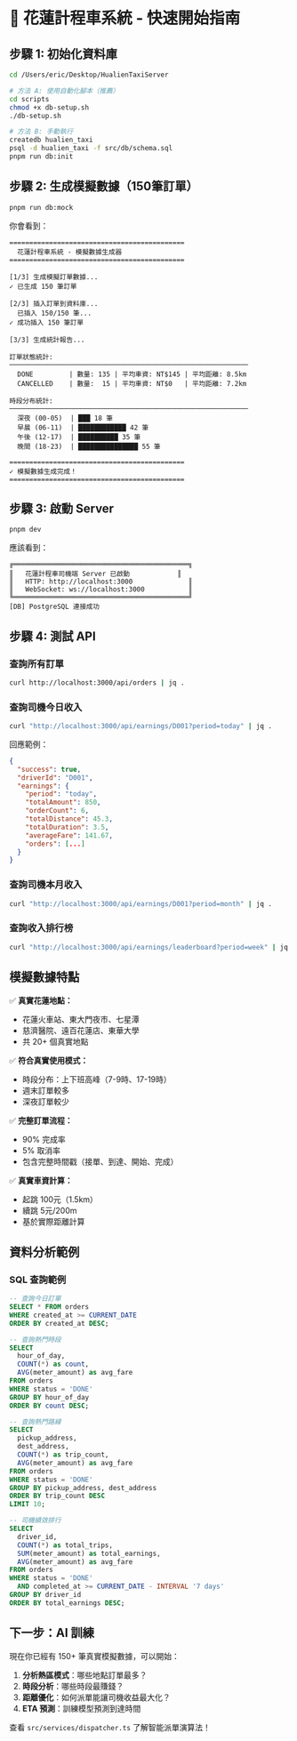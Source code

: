 # 🚀 花蓮計程車系統 - 快速開始指南

## 步驟 1: 初始化資料庫

```bash
cd /Users/eric/Desktop/HualienTaxiServer

# 方法 A: 使用自動化腳本（推薦）
cd scripts
chmod +x db-setup.sh
./db-setup.sh

# 方法 B: 手動執行
createdb hualien_taxi
psql -d hualien_taxi -f src/db/schema.sql
pnpm run db:init
```

## 步驟 2: 生成模擬數據（150筆訂單）

```bash
pnpm run db:mock
```

你會看到：
```
============================================
  花蓮計程車系統 - 模擬數據生成器
============================================

[1/3] 生成模擬訂單數據...
✓ 已生成 150 筆訂單

[2/3] 插入訂單到資料庫...
  已插入 150/150 筆...
✓ 成功插入 150 筆訂單

[3/3] 生成統計報告...

訂單狀態統計:
────────────────────────────────────────────────────────────
  DONE         | 數量: 135 | 平均車資: NT$145 | 平均距離: 8.5km
  CANCELLED    | 數量:  15 | 平均車資: NT$0   | 平均距離: 7.2km

時段分布統計:
────────────────────────────────────────────────────────────
  深夜 (00-05)  | ███ 18 筆
  早晨 (06-11)  | ████████████ 42 筆
  午後 (12-17)  | ██████████ 35 筆
  晚間 (18-23)  | ███████████████ 55 筆

============================================
✓ 模擬數據生成完成！
============================================
```

## 步驟 3: 啟動 Server

```bash
pnpm dev
```

應該看到：
```
╔════════════════════════════════════════════╗
║   花蓮計程車司機端 Server 已啟動            ║
║   HTTP: http://localhost:3000              ║
║   WebSocket: ws://localhost:3000           ║
╚════════════════════════════════════════════╝
[DB] PostgreSQL 連接成功
```

## 步驟 4: 測試 API

### 查詢所有訂單
```bash
curl http://localhost:3000/api/orders | jq .
```

### 查詢司機今日收入
```bash
curl "http://localhost:3000/api/earnings/D001?period=today" | jq .
```

回應範例：
```json
{
  "success": true,
  "driverId": "D001",
  "earnings": {
    "period": "today",
    "totalAmount": 850,
    "orderCount": 6,
    "totalDistance": 45.3,
    "totalDuration": 3.5,
    "averageFare": 141.67,
    "orders": [...]
  }
}
```

### 查詢司機本月收入
```bash
curl "http://localhost:3000/api/earnings/D001?period=month" | jq .
```

### 查詢收入排行榜
```bash
curl "http://localhost:3000/api/earnings/leaderboard?period=week" | jq .
```

## 模擬數據特點

✅ **真實花蓮地點：**
- 花蓮火車站、東大門夜市、七星潭
- 慈濟醫院、遠百花蓮店、東華大學
- 共 20+ 個真實地點

✅ **符合真實使用模式：**
- 時段分布：上下班高峰（7-9時、17-19時）
- 週末訂單較多
- 深夜訂單較少

✅ **完整訂單流程：**
- 90% 完成率
- 5% 取消率
- 包含完整時間戳（接單、到達、開始、完成）

✅ **真實車資計算：**
- 起跳 100元（1.5km）
- 續跳 5元/200m
- 基於實際距離計算

## 資料分析範例

### SQL 查詢範例

```sql
-- 查詢今日訂單
SELECT * FROM orders
WHERE created_at >= CURRENT_DATE
ORDER BY created_at DESC;

-- 查詢熱門時段
SELECT
  hour_of_day,
  COUNT(*) as count,
  AVG(meter_amount) as avg_fare
FROM orders
WHERE status = 'DONE'
GROUP BY hour_of_day
ORDER BY count DESC;

-- 查詢熱門路線
SELECT
  pickup_address,
  dest_address,
  COUNT(*) as trip_count,
  AVG(meter_amount) as avg_fare
FROM orders
WHERE status = 'DONE'
GROUP BY pickup_address, dest_address
ORDER BY trip_count DESC
LIMIT 10;

-- 司機績效排行
SELECT
  driver_id,
  COUNT(*) as total_trips,
  SUM(meter_amount) as total_earnings,
  AVG(meter_amount) as avg_fare
FROM orders
WHERE status = 'DONE'
  AND completed_at >= CURRENT_DATE - INTERVAL '7 days'
GROUP BY driver_id
ORDER BY total_earnings DESC;
```

## 下一步：AI 訓練

現在你已經有 150+ 筆真實模擬數據，可以開始：

1. **分析熱區模式**：哪些地點訂單最多？
2. **時段分析**：哪些時段最賺錢？
3. **距離優化**：如何派單能讓司機收益最大化？
4. **ETA 預測**：訓練模型預測到達時間

查看 `src/services/dispatcher.ts` 了解智能派單演算法！
